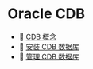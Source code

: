 # Oracle CDB

* 📄 [CDB 概念](siyuan://blocks/20231110105237-oul69f4)
* 📄 [安装 CDB 数据库](siyuan://blocks/20240307190646-a9t9z2t)
* 📄 [管理 CDB 数据库](siyuan://blocks/20240307190744-4b4qm6l)

‍

‍
